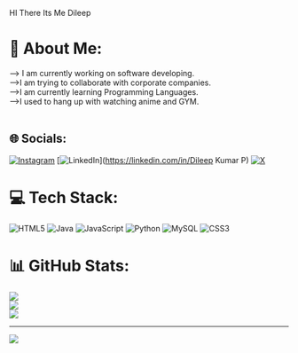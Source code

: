 HI There Its Me Dileep

# 💫 About Me:
--> I am currently working on software developing.<br>-->I am trying to collaborate with corporate companies.<br>-->I am currently learning Programming Languages.<br>-->I used to hang up with watching anime and GYM.<br><br>


## 🌐 Socials:
[![Instagram](https://img.shields.io/badge/Instagram-%23E4405F.svg?logo=Instagram&logoColor=white)](https://instagram.com/dileep_kumar_021) [![LinkedIn](https://img.shields.io/badge/LinkedIn-%230077B5.svg?logo=linkedin&logoColor=white)](https://linkedin.com/in/Dileep Kumar P) [![X](https://img.shields.io/badge/X-black.svg?logo=X&logoColor=white)](https://x.com/@Dileepk64836588) 

# 💻 Tech Stack:
![HTML5](https://img.shields.io/badge/html5-%23E34F26.svg?style=flat&logo=html5&logoColor=white) ![Java](https://img.shields.io/badge/java-%23ED8B00.svg?style=flat&logo=openjdk&logoColor=white) ![JavaScript](https://img.shields.io/badge/javascript-%23323330.svg?style=flat&logo=javascript&logoColor=%23F7DF1E) ![Python](https://img.shields.io/badge/python-3670A0?style=flat&logo=python&logoColor=ffdd54) ![MySQL](https://img.shields.io/badge/mysql-4479A1.svg?style=flat&logo=mysql&logoColor=white) ![CSS3](https://img.shields.io/badge/css3-%231572B6.svg?style=flat&logo=css3&logoColor=white)
# 📊 GitHub Stats:
![](https://github-readme-stats.vercel.app/api?username=dileep-kp&theme=dark&hide_border=false&include_all_commits=true&count_private=true)<br/>
![](https://github-readme-streak-stats.herokuapp.com/?user=dileep-kp&theme=dark&hide_border=false)<br/>
![](https://github-readme-stats.vercel.app/api/top-langs/?username=dileep-kp&theme=dark&hide_border=false&include_all_commits=true&count_private=true&layout=compact)

---
[![](https://visitcount.itsvg.in/api?id=dileep-kp&icon=0&color=0)](https://visitcount.itsvg.in)

